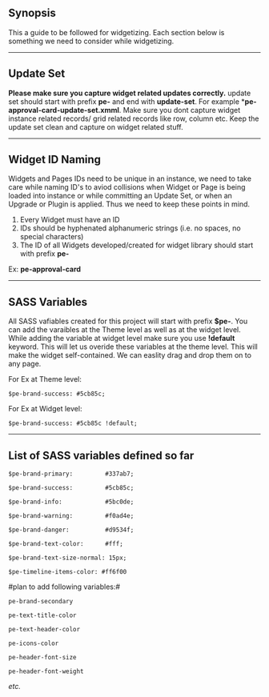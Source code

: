 ## Synopsis

This a guide to be followed for widgetizing. Each section below is something we need to consider while widgetizing.

***

## Update Set

**Please make sure you capture widget related updates correctly.** update set should start with prefix **pe-** and end with **update-set**. For example ***pe-approval-card-update-set.xmml**. Make sure you dont capture widget instance related records/ grid related records like row, column etc. Keep the update set clean and capture on widget related stuff.

***

## Widget ID Naming

Widgets and Pages IDs need to be unique in an instance, we need to take care while naming ID's to aviod collisions when Widget or Page is being loaded into instance or while committing an Update Set, or when an Upgrade or Plugin is applied. Thus we need to keep these points in mind. 

1. Every Widget must have an ID
2. IDs should be hyphenated alphanumeric strings (i.e. no spaces, no special characters)
3. The ID of all Widgets developed/created for widget library should start with prefix **pe-**

Ex: **pe-approval-card**

***


## SASS Variables

All SASS vafiables created for this project will start with prefix **$pe-**. You can add the varaibles at the Theme level as well as at the widget level.
While adding the variable at widget level make sure you use **!default** keyword. This will let us overide these variables at the theme level. This will make the widget self-contained. We can easlity drag and drop them on to any page.

For Ex at Theme level:

`$pe-brand-success: #5cb85c;`

For Ex at Widget level:

`$pe-brand-success: #5cb85c !default;`

***

## List of SASS variables defined so far

`$pe-brand-primary:         #337ab7;`

`$pe-brand-success:         #5cb85c;`

`$pe-brand-info:            #5bc0de;`

`$pe-brand-warning:         #f0ad4e;`

`$pe-brand-danger:          #d9534f;`

`$pe-brand-text-color: 		#fff;`

`$pe-brand-text-size-normal: 15px;`

`$pe-timeline-items-color: #ff6f00`

#plan to add following variables:#

`pe-brand-secondary`

`pe-text-title-color`

`pe-text-header-color`

`pe-icons-color`

`pe-header-font-size`

`pe-header-font-weight`

*etc.*
